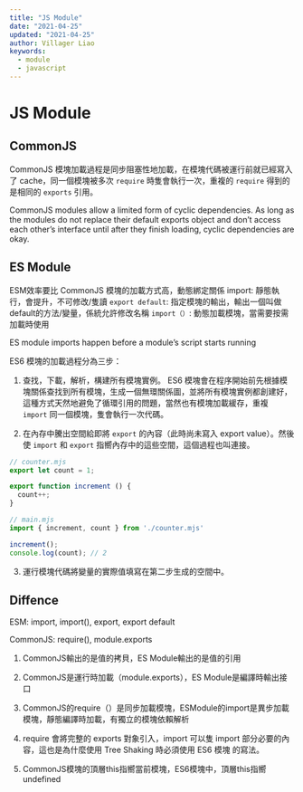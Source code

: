 ```yaml
---
title: "JS Module"
date: "2021-04-25"
updated: "2021-04-25"
author: Villager Liao
keywords:
  - module
  - javascript
---
```


# JS Module

## CommonJS

CommonJS 模塊加載過程是同步阻塞性地加載，在模塊代碼被運行前就已經寫入了 cache，同一個模塊被多次 `require` 時隻會執行一次，重複的 `require` 得到的是相同的 `exports` 引用。

CommonJS modules allow a limited form of cyclic dependencies. As long as the modules do not replace their default exports object and don’t access each other’s interface until after they finish loading, cyclic dependencies are okay.

## ES Module

ESM效率要比 CommonJS 模塊的加載方式高，動態綁定關係
import: 靜態執行，會提升，不可修改/隻讀
`export default`: 指定模塊的輸出，輸出一個叫做default的方法/變量，係統允許修改名稱
`import（）`: 動態加載模塊，當需要按需加載時使用

ES module imports happen before a module’s script starts running

ES6 模塊的加載過程分為三步：

1. 查找，下載，解析，構建所有模塊實例。
ES6 模塊會在程序開始前先根據模塊關係查找到所有模塊，生成一個無環關係圖，並將所有模塊實例都創建好，這種方式天然地避免了循環引用的問題，當然也有模塊加載緩存，重複 `import` 同一個模塊，隻會執行一次代碼。

2. 在內存中騰出空間給即將 `export` 的內容（此時尚未寫入 export value）。然後使 `import` 和 `export` 指嚮內存中的這些空間，這個過程也叫連接。

```js
// counter.mjs
export let count = 1;

export function increment () {
  count++;
}

// main.mjs
import { increment, count } from './counter.mjs'

increment();
console.log(count); // 2
```

3. 運行模塊代碼將變量的實際值填寫在第二步生成的空間中。

## Diffence

ESM: import, import(), export, export default

CommonJS: require(), module.exports

1. CommonJS輸出的是值的拷貝，ES Module輸出的是值的引用

2. CommonJS是運行時加載（module.exports），ES Module是編譯時輸出接口

3. CommonJS的require（）是同步加載模塊，ESModule的import是異步加載模塊，靜態編譯時加載，有獨立的模塊依賴解析

4. require 會將完整的 exports 對象引入，import 可以隻 import 部分必要的內容，這也是為什麼使用 Tree Shaking 時必須使用 ES6 模塊 的寫法。

5. CommonJS模塊的頂層this指嚮當前模塊，ES6模塊中，頂層this指嚮undefined
